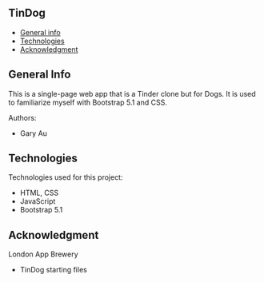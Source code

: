 ## TinDog

* [General info](#general-info)
* [Technologies](#technologies)
* [Acknowledgment](#Acknowledgment)

## General Info
This is a single-page web app that is a Tinder clone but for Dogs. It is used to familiarize myself with Bootstrap 5.1 and CSS.

Authors: 
* Gary Au
	
## Technologies
Technologies used for this project:
* HTML, CSS
* JavaScript
* Bootstrap 5.1
	
## Acknowledgment
London App Brewery
* TinDog starting files
